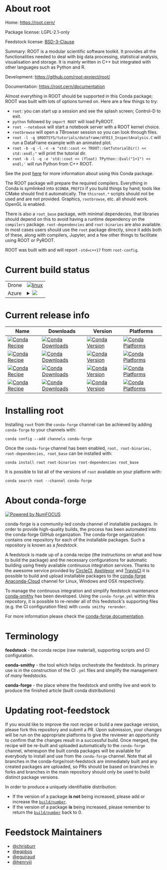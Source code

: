 About root
==========

Home: https://root.cern/

Package license: LGPL-2.1-only

Feedstock license: [BSD-3-Clause](https://github.com/conda-forge/root-feedstock/blob/master/LICENSE.txt)

Summary: ROOT is a modular scientific software toolkit. It provides all the functionalities needed to deal with big data
processing, statistical analysis, visualisation and storage. It is mainly written in C++ but integrated with other
languages such as Python and R.


Development: https://github.com/root-project/root/

Documentation: https://root.cern/documentation

Almost everything in ROOT should be supported in this Conda package; ROOT was built with lots of options turned
on. Here are a few things to try:

* `root`: you can start up a session and see the splash screen; Control-D to exit.
* `python` followed by `import ROOT` will load PyROOT.
* `root --notebook` will start a notebook server with a ROOT kernel choice.
* `rootbrowse` will open a TBrowser session so you can look through files.
* `root -l -q $ROOTSYS/tutorials/dataframe/df013_InspectAnalysis.C` will run a DataFrame example with an animated plot.
* `root -b -q -l -n -e "std::cout << TROOT::GetTutorialDir() << std::endl;"` will print the tutorial dir.
* `root -b -l -q -e 'std::cout << (float) TPython::Eval("1+1") << endl;'` will run Python from C++ ROOT.

See the post [here](https://iscinumpy.gitlab.io/post/root-conda/) for more information about using this Conda package.

The ROOT package will prepare the required compilers. Everything in Conda is symlinked into
`$CONDA_PREFIX` if you build things by hand; tools like CMake should find it automatically. The `thisroot.*`
scripts should not be used and are not provided. Graphics, `rootbrowse`, etc. all should work. OpenGL is enabled.

There is also a `root_base` package, with minimal dependecies, that libraries should depend on this to avoid
having a runtime dependency on the `compilers` package. `root-dependencies` and `root-binaries` are also available. In most cases users should use the `root` package directly, since it adds both of these, along with compilers, Jupyter, and a few other things to facilitate using ROOT or PyROOT.

ROOT was built with and will report `-std=c++17` from `root-config`.


Current build status
====================


<table><tr>
    <td>Drone</td>
    <td>
      <a href="https://cloud.drone.io/conda-forge/root-feedstock">
        <img alt="linux" src="https://img.shields.io/drone/build/conda-forge/root-feedstock/master.svg?label=Linux">
      </a>
    </td>
  </tr>
    
  <tr>
    <td>Azure</td>
    <td>
      <details>
        <summary>
          <a href="https://dev.azure.com/conda-forge/feedstock-builds/_build/latest?definitionId=2612&branchName=master">
            <img src="https://dev.azure.com/conda-forge/feedstock-builds/_apis/build/status/root-feedstock?branchName=master">
          </a>
        </summary>
        <table>
          <thead><tr><th>Variant</th><th>Status</th></tr></thead>
          <tbody><tr>
              <td>linux_64_numpy1.16python3.6.____cpython</td>
              <td>
                <a href="https://dev.azure.com/conda-forge/feedstock-builds/_build/latest?definitionId=2612&branchName=master">
                  <img src="https://dev.azure.com/conda-forge/feedstock-builds/_apis/build/status/root-feedstock?branchName=master&jobName=linux&configuration=linux_64_numpy1.16python3.6.____cpython" alt="variant">
                </a>
              </td>
            </tr><tr>
              <td>linux_64_numpy1.16python3.7.____cpython</td>
              <td>
                <a href="https://dev.azure.com/conda-forge/feedstock-builds/_build/latest?definitionId=2612&branchName=master">
                  <img src="https://dev.azure.com/conda-forge/feedstock-builds/_apis/build/status/root-feedstock?branchName=master&jobName=linux&configuration=linux_64_numpy1.16python3.7.____cpython" alt="variant">
                </a>
              </td>
            </tr><tr>
              <td>linux_64_numpy1.16python3.8.____cpython</td>
              <td>
                <a href="https://dev.azure.com/conda-forge/feedstock-builds/_build/latest?definitionId=2612&branchName=master">
                  <img src="https://dev.azure.com/conda-forge/feedstock-builds/_apis/build/status/root-feedstock?branchName=master&jobName=linux&configuration=linux_64_numpy1.16python3.8.____cpython" alt="variant">
                </a>
              </td>
            </tr><tr>
              <td>linux_64_numpy1.19python3.9.____cpython</td>
              <td>
                <a href="https://dev.azure.com/conda-forge/feedstock-builds/_build/latest?definitionId=2612&branchName=master">
                  <img src="https://dev.azure.com/conda-forge/feedstock-builds/_apis/build/status/root-feedstock?branchName=master&jobName=linux&configuration=linux_64_numpy1.19python3.9.____cpython" alt="variant">
                </a>
              </td>
            </tr><tr>
              <td>linux_aarch64_numpy1.16python3.6.____cpython</td>
              <td>
                <a href="https://dev.azure.com/conda-forge/feedstock-builds/_build/latest?definitionId=2612&branchName=master">
                  <img src="https://dev.azure.com/conda-forge/feedstock-builds/_apis/build/status/root-feedstock?branchName=master&jobName=linux&configuration=linux_aarch64_numpy1.16python3.6.____cpython" alt="variant">
                </a>
              </td>
            </tr><tr>
              <td>linux_aarch64_numpy1.16python3.7.____cpython</td>
              <td>
                <a href="https://dev.azure.com/conda-forge/feedstock-builds/_build/latest?definitionId=2612&branchName=master">
                  <img src="https://dev.azure.com/conda-forge/feedstock-builds/_apis/build/status/root-feedstock?branchName=master&jobName=linux&configuration=linux_aarch64_numpy1.16python3.7.____cpython" alt="variant">
                </a>
              </td>
            </tr><tr>
              <td>linux_aarch64_numpy1.16python3.8.____cpython</td>
              <td>
                <a href="https://dev.azure.com/conda-forge/feedstock-builds/_build/latest?definitionId=2612&branchName=master">
                  <img src="https://dev.azure.com/conda-forge/feedstock-builds/_apis/build/status/root-feedstock?branchName=master&jobName=linux&configuration=linux_aarch64_numpy1.16python3.8.____cpython" alt="variant">
                </a>
              </td>
            </tr><tr>
              <td>linux_aarch64_numpy1.19python3.9.____cpython</td>
              <td>
                <a href="https://dev.azure.com/conda-forge/feedstock-builds/_build/latest?definitionId=2612&branchName=master">
                  <img src="https://dev.azure.com/conda-forge/feedstock-builds/_apis/build/status/root-feedstock?branchName=master&jobName=linux&configuration=linux_aarch64_numpy1.19python3.9.____cpython" alt="variant">
                </a>
              </td>
            </tr><tr>
              <td>osx_64_numpy1.16python3.6.____cpython</td>
              <td>
                <a href="https://dev.azure.com/conda-forge/feedstock-builds/_build/latest?definitionId=2612&branchName=master">
                  <img src="https://dev.azure.com/conda-forge/feedstock-builds/_apis/build/status/root-feedstock?branchName=master&jobName=osx&configuration=osx_64_numpy1.16python3.6.____cpython" alt="variant">
                </a>
              </td>
            </tr><tr>
              <td>osx_64_numpy1.16python3.7.____cpython</td>
              <td>
                <a href="https://dev.azure.com/conda-forge/feedstock-builds/_build/latest?definitionId=2612&branchName=master">
                  <img src="https://dev.azure.com/conda-forge/feedstock-builds/_apis/build/status/root-feedstock?branchName=master&jobName=osx&configuration=osx_64_numpy1.16python3.7.____cpython" alt="variant">
                </a>
              </td>
            </tr><tr>
              <td>osx_64_numpy1.16python3.8.____cpython</td>
              <td>
                <a href="https://dev.azure.com/conda-forge/feedstock-builds/_build/latest?definitionId=2612&branchName=master">
                  <img src="https://dev.azure.com/conda-forge/feedstock-builds/_apis/build/status/root-feedstock?branchName=master&jobName=osx&configuration=osx_64_numpy1.16python3.8.____cpython" alt="variant">
                </a>
              </td>
            </tr><tr>
              <td>osx_64_numpy1.19python3.9.____cpython</td>
              <td>
                <a href="https://dev.azure.com/conda-forge/feedstock-builds/_build/latest?definitionId=2612&branchName=master">
                  <img src="https://dev.azure.com/conda-forge/feedstock-builds/_apis/build/status/root-feedstock?branchName=master&jobName=osx&configuration=osx_64_numpy1.19python3.9.____cpython" alt="variant">
                </a>
              </td>
            </tr><tr>
              <td>osx_arm64_python3.8.____cpython</td>
              <td>
                <a href="https://dev.azure.com/conda-forge/feedstock-builds/_build/latest?definitionId=2612&branchName=master">
                  <img src="https://dev.azure.com/conda-forge/feedstock-builds/_apis/build/status/root-feedstock?branchName=master&jobName=osx&configuration=osx_arm64_python3.8.____cpython" alt="variant">
                </a>
              </td>
            </tr><tr>
              <td>osx_arm64_python3.9.____cpython</td>
              <td>
                <a href="https://dev.azure.com/conda-forge/feedstock-builds/_build/latest?definitionId=2612&branchName=master">
                  <img src="https://dev.azure.com/conda-forge/feedstock-builds/_apis/build/status/root-feedstock?branchName=master&jobName=osx&configuration=osx_arm64_python3.9.____cpython" alt="variant">
                </a>
              </td>
            </tr>
          </tbody>
        </table>
      </details>
    </td>
  </tr>
</table>

Current release info
====================

| Name | Downloads | Version | Platforms |
| --- | --- | --- | --- |
| [![Conda Recipe](https://img.shields.io/badge/recipe-root-green.svg)](https://anaconda.org/conda-forge/root) | [![Conda Downloads](https://img.shields.io/conda/dn/conda-forge/root.svg)](https://anaconda.org/conda-forge/root) | [![Conda Version](https://img.shields.io/conda/vn/conda-forge/root.svg)](https://anaconda.org/conda-forge/root) | [![Conda Platforms](https://img.shields.io/conda/pn/conda-forge/root.svg)](https://anaconda.org/conda-forge/root) |
| [![Conda Recipe](https://img.shields.io/badge/recipe-root--binaries-green.svg)](https://anaconda.org/conda-forge/root-binaries) | [![Conda Downloads](https://img.shields.io/conda/dn/conda-forge/root-binaries.svg)](https://anaconda.org/conda-forge/root-binaries) | [![Conda Version](https://img.shields.io/conda/vn/conda-forge/root-binaries.svg)](https://anaconda.org/conda-forge/root-binaries) | [![Conda Platforms](https://img.shields.io/conda/pn/conda-forge/root-binaries.svg)](https://anaconda.org/conda-forge/root-binaries) |
| [![Conda Recipe](https://img.shields.io/badge/recipe-root--dependencies-green.svg)](https://anaconda.org/conda-forge/root-dependencies) | [![Conda Downloads](https://img.shields.io/conda/dn/conda-forge/root-dependencies.svg)](https://anaconda.org/conda-forge/root-dependencies) | [![Conda Version](https://img.shields.io/conda/vn/conda-forge/root-dependencies.svg)](https://anaconda.org/conda-forge/root-dependencies) | [![Conda Platforms](https://img.shields.io/conda/pn/conda-forge/root-dependencies.svg)](https://anaconda.org/conda-forge/root-dependencies) |
| [![Conda Recipe](https://img.shields.io/badge/recipe-root_base-green.svg)](https://anaconda.org/conda-forge/root_base) | [![Conda Downloads](https://img.shields.io/conda/dn/conda-forge/root_base.svg)](https://anaconda.org/conda-forge/root_base) | [![Conda Version](https://img.shields.io/conda/vn/conda-forge/root_base.svg)](https://anaconda.org/conda-forge/root_base) | [![Conda Platforms](https://img.shields.io/conda/pn/conda-forge/root_base.svg)](https://anaconda.org/conda-forge/root_base) |

Installing root
===============

Installing `root` from the `conda-forge` channel can be achieved by adding `conda-forge` to your channels with:

```
conda config --add channels conda-forge
```

Once the `conda-forge` channel has been enabled, `root, root-binaries, root-dependencies, root_base` can be installed with:

```
conda install root root-binaries root-dependencies root_base
```

It is possible to list all of the versions of `root` available on your platform with:

```
conda search root --channel conda-forge
```


About conda-forge
=================

[![Powered by NumFOCUS](https://img.shields.io/badge/powered%20by-NumFOCUS-orange.svg?style=flat&colorA=E1523D&colorB=007D8A)](http://numfocus.org)

conda-forge is a community-led conda channel of installable packages.
In order to provide high-quality builds, the process has been automated into the
conda-forge GitHub organization. The conda-forge organization contains one repository
for each of the installable packages. Such a repository is known as a *feedstock*.

A feedstock is made up of a conda recipe (the instructions on what and how to build
the package) and the necessary configurations for automatic building using freely
available continuous integration services. Thanks to the awesome service provided by
[CircleCI](https://circleci.com/), [AppVeyor](https://www.appveyor.com/)
and [TravisCI](https://travis-ci.com/) it is possible to build and upload installable
packages to the [conda-forge](https://anaconda.org/conda-forge)
[Anaconda-Cloud](https://anaconda.org/) channel for Linux, Windows and OSX respectively.

To manage the continuous integration and simplify feedstock maintenance
[conda-smithy](https://github.com/conda-forge/conda-smithy) has been developed.
Using the ``conda-forge.yml`` within this repository, it is possible to re-render all of
this feedstock's supporting files (e.g. the CI configuration files) with ``conda smithy rerender``.

For more information please check the [conda-forge documentation](https://conda-forge.org/docs/).

Terminology
===========

**feedstock** - the conda recipe (raw material), supporting scripts and CI configuration.

**conda-smithy** - the tool which helps orchestrate the feedstock.
                   Its primary use is in the construction of the CI ``.yml`` files
                   and simplify the management of *many* feedstocks.

**conda-forge** - the place where the feedstock and smithy live and work to
                  produce the finished article (built conda distributions)


Updating root-feedstock
=======================

If you would like to improve the root recipe or build a new
package version, please fork this repository and submit a PR. Upon submission,
your changes will be run on the appropriate platforms to give the reviewer an
opportunity to confirm that the changes result in a successful build. Once
merged, the recipe will be re-built and uploaded automatically to the
`conda-forge` channel, whereupon the built conda packages will be available for
everybody to install and use from the `conda-forge` channel.
Note that all branches in the conda-forge/root-feedstock are
immediately built and any created packages are uploaded, so PRs should be based
on branches in forks and branches in the main repository should only be used to
build distinct package versions.

In order to produce a uniquely identifiable distribution:
 * If the version of a package **is not** being increased, please add or increase
   the [``build/number``](https://conda.io/docs/user-guide/tasks/build-packages/define-metadata.html#build-number-and-string).
 * If the version of a package **is** being increased, please remember to return
   the [``build/number``](https://conda.io/docs/user-guide/tasks/build-packages/define-metadata.html#build-number-and-string)
   back to 0.

Feedstock Maintainers
=====================

* [@chrisburr](https://github.com/chrisburr/)
* [@egpbos](https://github.com/egpbos/)
* [@eguiraud](https://github.com/eguiraud/)
* [@henryiii](https://github.com/henryiii/)

